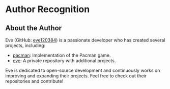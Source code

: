 # Author Recognition

## About the Author

Eve (GitHub: [eve120384](https://github.com/eve120384)) is a passionate developer who has created several projects, including:

- [pacman](https://github.com/eve120384/pacman): Implementation of the Pacman game.
- [eve](https://github.com/eve120384/eve): A private repository with additional projects.

Eve is dedicated to open-source development and continuously works on improving and expanding their projects. Feel free to check out their repositories and contribute!